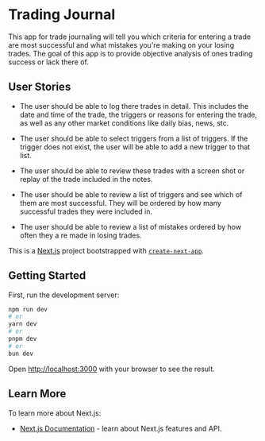 # Trading Journal

This app for trade journaling will tell you which criteria for entering a trade are most successful and what mistakes you're making on your losing trades. The goal of this app is to provide objective analysis of ones trading success or lack there of.

## User Stories

- The user should be able to log there trades in detail. This includes the date and time of the trade, the triggers or reasons for entering the trade, as well as any other market conditions like daily bias, news, stc.

- The user should be able to select triggers from a list of triggers. If the trigger does not exist, the user will be able to add a new trigger to that list.

- The user should be able to review these trades with a screen shot or replay of the trade included in the notes.

- The user should be able to review a list of triggers and see which of them are most successful. They will be ordered by how many successful trades they were included in.

- The user should be able to review a list of mistakes ordered by how often they a re made in losing trades.


This is a [Next.js](https://nextjs.org) project bootstrapped with [`create-next-app`](https://nextjs.org/docs/app/api-reference/cli/create-next-app).

## Getting Started

First, run the development server:

```bash
npm run dev
# or
yarn dev
# or
pnpm dev
# or
bun dev
```

Open [http://localhost:3000](http://localhost:3000) with your browser to see the result.

## Learn More

To learn more about Next.js:

- [Next.js Documentation](https://nextjs.org/docs) - learn about Next.js features and API.



